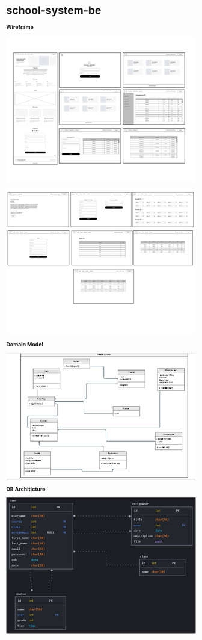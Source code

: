 # school-system-be

**Wireframe**

![](assests/Doc1_Page_1.jpg)

![](assests/Doc1_Page_2.jpg)

**Domain Model**

![](assests/Domain_Modeling.PNG)

**DB Architicture**

![](assests/DB.jpg)

